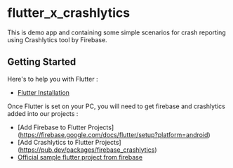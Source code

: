 # flutter_x_crashlytics

This is demo app and containing some simple scenarios for crash reporting using Crashlytics tool by Firebase.

## Getting Started

Here's to help you with Flutter : 
- [Flutter Installation](https://flutter.dev/docs/get-started/install)

Once Flutter is set on your PC, you will need to get firebase and crashlytics added into our projects :
- [Add Firebase to Flutter Projects]
(https://firebase.google.com/docs/flutter/setup?platform=android)
- [Add Crashlytics to Flutter Projects]
(https://pub.dev/packages/firebase_crashlytics)
- [Official sample flutter project from firebase](https://github.com/FirebaseExtended/flutterfire/tree/master/packages/firebase_crashlytics/example)

